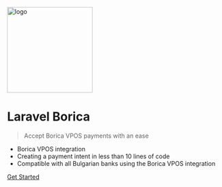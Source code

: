 <!-- _coverpage.md -->

<img src="https://www.fundamental.bg/logo.svg" alt="logo" width="200"/>

# Laravel Borica

> Accept Borica VPOS payments with an ease

- Borica VPOS integration
- Creating a payment intent in less than 10 lines of code
- Compatible with all Bulgarian banks using the Borica VPOS integration

<!-- [GitHub](https://github.com/fmtl-studio/laravel-borica) -->
[Get Started](#main)